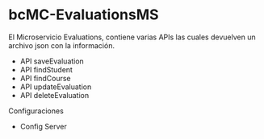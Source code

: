# bcMC-EvaluationsMS

El Microservicio Evaluations, contiene varias APIs las cuales devuelven un archivo json con la información.

- API saveEvaluation
- API findStudent
- API findCourse
- API updateEvaluation
- API deleteEvaluation

Configuraciones
- Config Server
